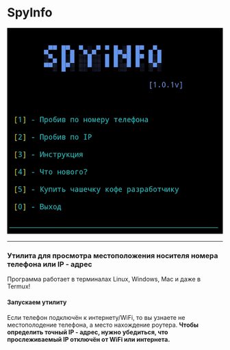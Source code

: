 # SpyInfo
![alt text](mainscreen.jpg)
_____
### Утилита для просмотра местоположения носителя номера телефона или IP - адрес

Программа работает в терминалах Linux, Windows, Mac и даже в Termux!

#### Запускаем утилиту


Если телефон подключён к интернету/WiFi, то вы узнаете не местополодение телефона, а место нахождение роутера. **Чтобы определить точный IP - адрес, нужно
убедиться, что прослеживаемый IP отключён от WiFi или интернета.**
